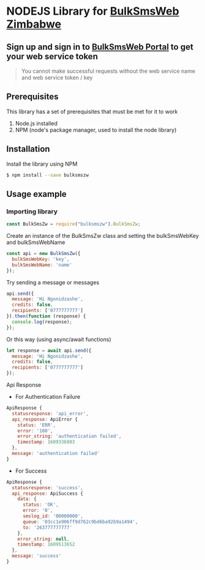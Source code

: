 
# NODEJS Library for  [BulkSmsWeb Zimbabwe](https://bulksmsweb.com)

## Sign up and sign in to [BulkSmsWeb Portal](https://portal.bulksmsweb.com) to get your web service token

> You cannot make successful requests without the web service name and web service token / key

## Prerequisites

This library has a set of prerequisites that must be met for it to work

1.  Node.js installed
2.  NPM (node's package manager, used to install the node library)

## Installation

Install the library using NPM

```sh
$ npm install --save bulksmszw
```

## Usage example

### Importing library

```javascript
const BulkSmsZw = require("bulksmszw").BulkSmsZw;
```

Create an instance of the BulkSmsZw class and setting the bulkSmsWebKey and bulkSmsWebName

```javascript
const api = new BulkSmsZw({
  bulkSmsWebKey: 'key',
  bulkSmsWebName: 'name'
});
```

Try sending a message or messages

```javascript
api.send({
  message: 'Hi Ngonidzashe',
  credits: false,
  recipients: ['0777777777']
}).then(function (response) {
  console.log(response);
});
```

Or this way (using async/await functions)

```javascript
let response = await api.send({
  message: 'Hi Ngonidzashe',
  credits: false,
  recipients: ['0777777777']
});
```

Api Response
* For Authentication Failure

```javascript
ApiResponse {
  statusresponse: 'api_error',
  api_response: ApiError {
    status: 'ERR',
    error: '100',
    error_string: 'authentication failed',
    timestamp: 1609336803
  },
  message: 'authentication failed'
}
```

* For Success

```javascript
ApiResponse {
  statusresponse: 'success',
  api_response: ApiSuccess {
    data: {
      status: 'OK',
      error: '0',
      smslog_id: '00000000',
      queue: '03cc1e906ff9d762c9bd6ba92b9a1494',
      to: '263777777777'
    },
    error_string: null,
    timestamp: 1609513652
  },
  message: 'success'
}
```
